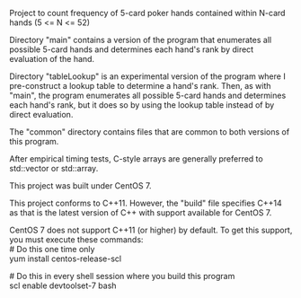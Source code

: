 Project to count frequency of 5-card poker hands contained within N-card hands (5 <= N <= 52)

Directory "main" contains a version of the program that enumerates all possible 5-card hands and determines each hand's rank by direct evaluation of the hand.

Directory "tableLookup" is an experimental version of the program where I pre-construct a lookup table to determine a hand's rank. Then, as with "main", the program enumerates all possible 5-card hands and determines each hand's rank, but it does so by using the lookup table instead of by direct evaluation.

The "common" directory contains files that are common to both versions of this program.

After empirical timing tests, C-style arrays are generally preferred to std::vector or std::array.

This project was built under CentOS 7.

This project conforms to C++11. However, the "build" file specifies C++14 as that is the latest version of C++ with support available for CentOS 7.

CentOS 7 does not support C++11 (or higher) by default. To get this support, you must execute these commands:  
\# Do this one time only  
yum install centos-release-scl

\# Do this in every shell session where you build this program  
scl enable devtoolset-7 bash
